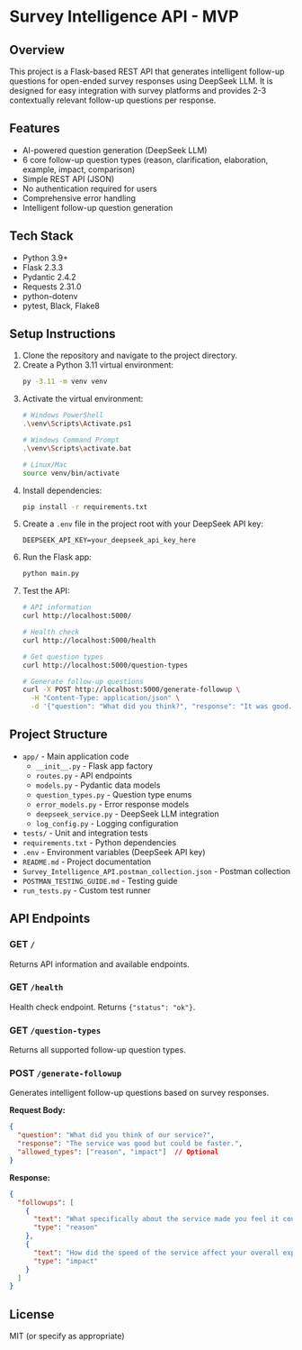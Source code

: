 # Survey Intelligence API - MVP

## Overview
This project is a Flask-based REST API that generates intelligent follow-up questions for open-ended survey responses using DeepSeek LLM. It is designed for easy integration with survey platforms and provides 2-3 contextually relevant follow-up questions per response.

## Features
- AI-powered question generation (DeepSeek LLM)
- 6 core follow-up question types (reason, clarification, elaboration, example, impact, comparison)
- Simple REST API (JSON)
- No authentication required for users
- Comprehensive error handling
- Intelligent follow-up question generation

## Tech Stack
- Python 3.9+
- Flask 2.3.3
- Pydantic 2.4.2
- Requests 2.31.0
- python-dotenv
- pytest, Black, Flake8

## Setup Instructions
1. Clone the repository and navigate to the project directory.
2. Create a Python 3.11 virtual environment:
   ```bash
   py -3.11 -m venv venv
   ```
3. Activate the virtual environment:
   ```bash
   # Windows PowerShell
   .\venv\Scripts\Activate.ps1
   
   # Windows Command Prompt
   .\venv\Scripts\activate.bat
   
   # Linux/Mac
   source venv/bin/activate
   ```
4. Install dependencies:
   ```bash
   pip install -r requirements.txt
   ```
5. Create a `.env` file in the project root with your DeepSeek API key:
   ```env
   DEEPSEEK_API_KEY=your_deepseek_api_key_here
   ```
6. Run the Flask app:
   ```bash
   python main.py
   ```
7. Test the API:
   ```bash
   # API information
   curl http://localhost:5000/
   
   # Health check
   curl http://localhost:5000/health
   
   # Get question types
   curl http://localhost:5000/question-types
   
   # Generate follow-up questions
   curl -X POST http://localhost:5000/generate-followup \
     -H "Content-Type: application/json" \
     -d '{"question": "What did you think?", "response": "It was good."}'
   ```

## Project Structure
- `app/` - Main application code
  - `__init__.py` - Flask app factory
  - `routes.py` - API endpoints
  - `models.py` - Pydantic data models
  - `question_types.py` - Question type enums
  - `error_models.py` - Error response models
  - `deepseek_service.py` - DeepSeek LLM integration
  - `log_config.py` - Logging configuration
- `tests/` - Unit and integration tests
- `requirements.txt` - Python dependencies
- `.env` - Environment variables (DeepSeek API key)
- `README.md` - Project documentation
- `Survey_Intelligence_API.postman_collection.json` - Postman collection
- `POSTMAN_TESTING_GUIDE.md` - Testing guide
- `run_tests.py` - Custom test runner

## API Endpoints

### GET `/`
Returns API information and available endpoints.

### GET `/health`
Health check endpoint. Returns `{"status": "ok"}`.

### GET `/question-types`
Returns all supported follow-up question types.

### POST `/generate-followup`
Generates intelligent follow-up questions based on survey responses.

**Request Body:**
```json
{
  "question": "What did you think of our service?",
  "response": "The service was good but could be faster.",
  "allowed_types": ["reason", "impact"]  // Optional
}
```

**Response:**
```json
{
  "followups": [
    {
      "text": "What specifically about the service made you feel it could be faster?",
      "type": "reason"
    },
    {
      "text": "How did the speed of the service affect your overall experience?",
      "type": "impact"
    }
  ]
}
```

## License
MIT (or specify as appropriate) 